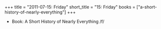 +++
title = "2011-07-15: Friday"
short_title = "15: Friday"
books = ["a-short-history-of-nearly-everything"]
+++


* Book: A Short History of Nearly Everything /f/

